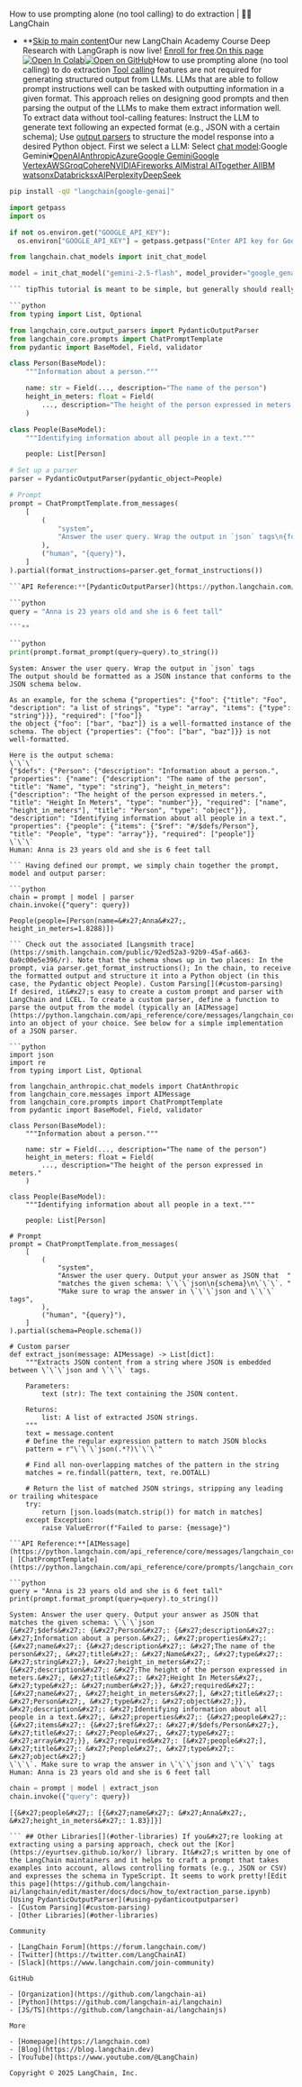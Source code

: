 How to use prompting alone (no tool calling) to do extraction | 🦜️🔗 LangChain
- **[Skip to main content](#__docusaurus_skipToContent_fallback)Our new LangChain Academy Course Deep Research with LangGraph is now live! [Enroll for free](https://academy.langchain.com/courses/deep-research-with-langgraph/?utm_medium=internal&utm_source=docs&utm_campaign=q3-2025_deep-research-course_co).[On this page![Open In Colab ](https://colab.research.google.com/assets/colab-badge.svg)](https://colab.research.google.com/github/langchain-ai/langchain/blob/master/docs/docs/how_to/extraction_parse.ipynb)[![Open on GitHub ](https://img.shields.io/badge/Open%20on%20GitHub-grey?logo=github&logoColor=white)](https://github.com/langchain-ai/langchain/blob/master/docs/docs/how_to/extraction_parse.ipynb)How to use prompting alone (no tool calling) to do extraction [Tool calling](/docs/concepts/tool_calling/) features are not required for generating structured output from LLMs. LLMs that are able to follow prompt instructions well can be tasked with outputting information in a given format. This approach relies on designing good prompts and then parsing the output of the LLMs to make them extract information well. To extract data without tool-calling features: Instruct the LLM to generate text following an expected format (e.g., JSON with a certain schema); Use [output parsers](/docs/concepts/output_parsers/) to structure the model response into a desired Python object. First we select a LLM: Select [chat model](/docs/integrations/chat/):Google Gemini▾[OpenAI](#)[Anthropic](#)[Azure](#)[Google Gemini](#)[Google Vertex](#)[AWS](#)[Groq](#)[Cohere](#)[NVIDIA](#)[Fireworks AI](#)[Mistral AI](#)[Together AI](#)[IBM watsonx](#)[Databricks](#)[xAI](#)[Perplexity](#)[DeepSeek](#)

```bash
pip install -qU "langchain[google-genai]"

```

```python
import getpass
import os

if not os.environ.get("GOOGLE_API_KEY"):
  os.environ["GOOGLE_API_KEY"] = getpass.getpass("Enter API key for Google Gemini: ")

from langchain.chat_models import init_chat_model

model = init_chat_model("gemini-2.5-flash", model_provider="google_genai")

``` tipThis tutorial is meant to be simple, but generally should really include reference examples to squeeze out performance! Using PydanticOutputParser[​](#using-pydanticoutputparser) The following example uses the built-in PydanticOutputParser to parse the output of a chat model.

```python
from typing import List, Optional

from langchain_core.output_parsers import PydanticOutputParser
from langchain_core.prompts import ChatPromptTemplate
from pydantic import BaseModel, Field, validator

class Person(BaseModel):
    """Information about a person."""

    name: str = Field(..., description="The name of the person")
    height_in_meters: float = Field(
        ..., description="The height of the person expressed in meters."
    )

class People(BaseModel):
    """Identifying information about all people in a text."""

    people: List[Person]

# Set up a parser
parser = PydanticOutputParser(pydantic_object=People)

# Prompt
prompt = ChatPromptTemplate.from_messages(
    [
        (
            "system",
            "Answer the user query. Wrap the output in `json` tags\n{format_instructions}",
        ),
        ("human", "{query}"),
    ]
).partial(format_instructions=parser.get_format_instructions())

```API Reference:**[PydanticOutputParser](https://python.langchain.com/api_reference/core/output_parsers/langchain_core.output_parsers.pydantic.PydanticOutputParser.html) | [ChatPromptTemplate](https://python.langchain.com/api_reference/core/prompts/langchain_core.prompts.chat.ChatPromptTemplate.html) Let&#x27;s take a look at what information is sent to the model

```python
query = "Anna is 23 years old and she is 6 feet tall"

```**

```python
print(prompt.format_prompt(query=query).to_string())

```

```output
System: Answer the user query. Wrap the output in `json` tags
The output should be formatted as a JSON instance that conforms to the JSON schema below.

As an example, for the schema {"properties": {"foo": {"title": "Foo", "description": "a list of strings", "type": "array", "items": {"type": "string"}}}, "required": ["foo"]}
the object {"foo": ["bar", "baz"]} is a well-formatted instance of the schema. The object {"properties": {"foo": ["bar", "baz"]}} is not well-formatted.

Here is the output schema:
\`\`\`
{"$defs": {"Person": {"description": "Information about a person.", "properties": {"name": {"description": "The name of the person", "title": "Name", "type": "string"}, "height_in_meters": {"description": "The height of the person expressed in meters.", "title": "Height In Meters", "type": "number"}}, "required": ["name", "height_in_meters"], "title": "Person", "type": "object"}}, "description": "Identifying information about all people in a text.", "properties": {"people": {"items": {"$ref": "#/$defs/Person"}, "title": "People", "type": "array"}}, "required": ["people"]}
\`\`\`
Human: Anna is 23 years old and she is 6 feet tall

``` Having defined our prompt, we simply chain together the prompt, model and output parser:

```python
chain = prompt | model | parser
chain.invoke({"query": query})

```

```output
People(people=[Person(name=&#x27;Anna&#x27;, height_in_meters=1.8288)])

``` Check out the associated [Langsmith trace](https://smith.langchain.com/public/92ed52a3-92b9-45af-a663-0a9c00e5e396/r). Note that the schema shows up in two places: In the prompt, via parser.get_format_instructions(); In the chain, to receive the formatted output and structure it into a Python object (in this case, the Pydantic object People). Custom Parsing[​](#custom-parsing) If desired, it&#x27;s easy to create a custom prompt and parser with LangChain and LCEL. To create a custom parser, define a function to parse the output from the model (typically an [AIMessage](https://python.langchain.com/api_reference/core/messages/langchain_core.messages.ai.AIMessage.html)) into an object of your choice. See below for a simple implementation of a JSON parser.

```python
import json
import re
from typing import List, Optional

from langchain_anthropic.chat_models import ChatAnthropic
from langchain_core.messages import AIMessage
from langchain_core.prompts import ChatPromptTemplate
from pydantic import BaseModel, Field, validator

class Person(BaseModel):
    """Information about a person."""

    name: str = Field(..., description="The name of the person")
    height_in_meters: float = Field(
        ..., description="The height of the person expressed in meters."
    )

class People(BaseModel):
    """Identifying information about all people in a text."""

    people: List[Person]

# Prompt
prompt = ChatPromptTemplate.from_messages(
    [
        (
            "system",
            "Answer the user query. Output your answer as JSON that  "
            "matches the given schema: \`\`\`json\n{schema}\n\`\`\`. "
            "Make sure to wrap the answer in \`\`\`json and \`\`\` tags",
        ),
        ("human", "{query}"),
    ]
).partial(schema=People.schema())

# Custom parser
def extract_json(message: AIMessage) -> List[dict]:
    """Extracts JSON content from a string where JSON is embedded between \`\`\`json and \`\`\` tags.

    Parameters:
        text (str): The text containing the JSON content.

    Returns:
        list: A list of extracted JSON strings.
    """
    text = message.content
    # Define the regular expression pattern to match JSON blocks
    pattern = r"\`\`\`json(.*?)\`\`\`"

    # Find all non-overlapping matches of the pattern in the string
    matches = re.findall(pattern, text, re.DOTALL)

    # Return the list of matched JSON strings, stripping any leading or trailing whitespace
    try:
        return [json.loads(match.strip()) for match in matches]
    except Exception:
        raise ValueError(f"Failed to parse: {message}")

```API Reference:**[AIMessage](https://python.langchain.com/api_reference/core/messages/langchain_core.messages.ai.AIMessage.html) | [ChatPromptTemplate](https://python.langchain.com/api_reference/core/prompts/langchain_core.prompts.chat.ChatPromptTemplate.html)

```python
query = "Anna is 23 years old and she is 6 feet tall"
print(prompt.format_prompt(query=query).to_string())

```

```output
System: Answer the user query. Output your answer as JSON that  matches the given schema: \`\`\`json
{&#x27;$defs&#x27;: {&#x27;Person&#x27;: {&#x27;description&#x27;: &#x27;Information about a person.&#x27;, &#x27;properties&#x27;: {&#x27;name&#x27;: {&#x27;description&#x27;: &#x27;The name of the person&#x27;, &#x27;title&#x27;: &#x27;Name&#x27;, &#x27;type&#x27;: &#x27;string&#x27;}, &#x27;height_in_meters&#x27;: {&#x27;description&#x27;: &#x27;The height of the person expressed in meters.&#x27;, &#x27;title&#x27;: &#x27;Height In Meters&#x27;, &#x27;type&#x27;: &#x27;number&#x27;}}, &#x27;required&#x27;: [&#x27;name&#x27;, &#x27;height_in_meters&#x27;], &#x27;title&#x27;: &#x27;Person&#x27;, &#x27;type&#x27;: &#x27;object&#x27;}}, &#x27;description&#x27;: &#x27;Identifying information about all people in a text.&#x27;, &#x27;properties&#x27;: {&#x27;people&#x27;: {&#x27;items&#x27;: {&#x27;$ref&#x27;: &#x27;#/$defs/Person&#x27;}, &#x27;title&#x27;: &#x27;People&#x27;, &#x27;type&#x27;: &#x27;array&#x27;}}, &#x27;required&#x27;: [&#x27;people&#x27;], &#x27;title&#x27;: &#x27;People&#x27;, &#x27;type&#x27;: &#x27;object&#x27;}
\`\`\`. Make sure to wrap the answer in \`\`\`json and \`\`\` tags
Human: Anna is 23 years old and she is 6 feet tall

```

```python
chain = prompt | model | extract_json
chain.invoke({"query": query})

```

```output
[{&#x27;people&#x27;: [{&#x27;name&#x27;: &#x27;Anna&#x27;, &#x27;height_in_meters&#x27;: 1.83}]}]

``` ## Other Libraries[​](#other-libraries) If you&#x27;re looking at extracting using a parsing approach, check out the [Kor](https://eyurtsev.github.io/kor/) library. It&#x27;s written by one of the LangChain maintainers and it helps to craft a prompt that takes examples into account, allows controlling formats (e.g., JSON or CSV) and expresses the schema in TypeScript. It seems to work pretty![Edit this page](https://github.com/langchain-ai/langchain/edit/master/docs/docs/how_to/extraction_parse.ipynb)[Using PydanticOutputParser](#using-pydanticoutputparser)
- [Custom Parsing](#custom-parsing)
- [Other Libraries](#other-libraries)

Community

- [LangChain Forum](https://forum.langchain.com/)
- [Twitter](https://twitter.com/LangChainAI)
- [Slack](https://www.langchain.com/join-community)

GitHub

- [Organization](https://github.com/langchain-ai)
- [Python](https://github.com/langchain-ai/langchain)
- [JS/TS](https://github.com/langchain-ai/langchainjs)

More

- [Homepage](https://langchain.com)
- [Blog](https://blog.langchain.dev)
- [YouTube](https://www.youtube.com/@LangChain)

Copyright © 2025 LangChain, Inc.